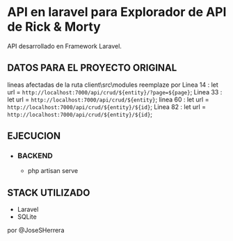 # API en laravel para Explorador de API de Rick & Morty

API desarrollado en Framework Laravel.

## DATOS PARA EL PROYECTO ORIGINAL 
lineas afectadas de la ruta client\src\modules
reemplaze por
Linea 14 : let url = `http://localhost:7000/api/crud/${entity}/?page=${page}`;
Linea 33 : let url = `http://localhost:7000/api/crud/${entity}`;
linea 60 : let url = `http://localhost:7000/api/crud/${entity}/${id}`;
Linea 82 : let url = `http://localhost:7000/api/crud/${entity}/${id}`;

## EJECUCION
- ### BACKEND
    - php artisan serve


## STACK UTILIZADO
- Laravel
- SQLite

por @JoseSHerrera